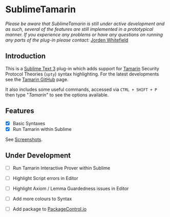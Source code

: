 # SublimeTamarin

*Please be aware that SublimeTamarin is still under active development and as such, several of the features are still implemented in a prototypical manner.*
*If you experience any problems or have any questions on running any parts of the plug-in please contact:* [Jorden Whitefield](mailto:j.whitefield@surrey.ac.uk?subject=SublimeTamarin)

## Introduction

This is a [Sublime Text 3](https://www.sublimetext.com/3) plug-in which adds
support for [Tamarin] Security Protocol Theories (`spty`) syntax highlighting.
For the latest developments see the [Tamarin GitHub] page.

It also includes some useful commands, accessed via `CTRL + SHIFT + P` then
type "*Tamarin*" to see the options available.

## Features

- [X] Basic Syntaxes
- [X] Run Tamarin within Sublime

See [Screenshots](SCREENSHOTS.md).

## Under Development

- [ ] Run Tamarin Interactive Prover within Sublime
- [ ] Highlight Script errors in Editor
- [ ] Highlight Axiom / Lemma Guardedness issues in Editor
- [ ] Add more colours to Syntax
- [ ] Add package to [PackageControl.io]



[Tamarin]:http://www.infsec.ethz.ch/research/software/tamarin.html
[Tamarin GitHub]:https://github.com/tamarin-prover/tamarin-prover
[PackageControl.io]:https://packagecontrol.io/
